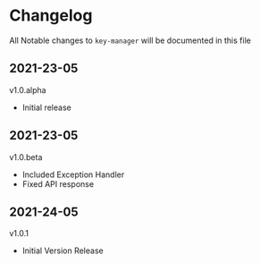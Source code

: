 # Changelog

All Notable changes to `key-manager` will be documented in this file

## 2021-23-05
v1.0.alpha

-   Initial release

## 2021-23-05
v1.0.beta

-   Included Exception Handler
-   Fixed API response

## 2021-24-05
v1.0.1

-   Initial Version Release
